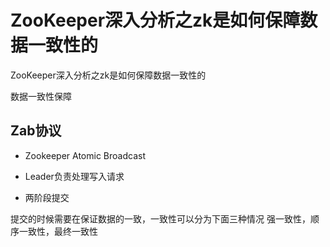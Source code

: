 # ZooKeeper深入分析之zk是如何保障数据一致性的


ZooKeeper深入分析之zk是如何保障数据一致性的

<!--more-->

数据一致性保障

## Zab协议

- Zookeeper Atomic Broadcast

- Leader负责处理写入请求

- 两阶段提交



提交的时候需要在保证数据的一致，一致性可以分为下面三种情况
强一致性，顺序一致性，最终一致性

